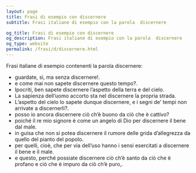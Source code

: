```yaml
---
layout: page
title: Frasi di esempio con discernere 
subtitle: Frasi italiane di esempio con la parola  discernere

og_title: Frasi di esempio con discernere 
og_description: Frasi italiane di esempio con la parola  discernere
og_type: website
permalink: /frasi/d/discernere.html
---
```


Frasi italiane di esempio contenenti la parola discernere:


- guardate, sì, ma senza discernere!.
- e come mai non sapete discernere questo tempo?.
- Ipocriti, ben sapete discernere l’aspetto della terra e del cielo.
- La sapienza dell’uomo accorto sta nel discernere la propria strada.
- L’aspetto del cielo lo sapete dunque discernere, e i segni de’ tempi non arrivate a discernerli?.
- posso io ancora discernere ciò ch’è buono da ciò che è cattivo?
- poiché il re mio signore è come un angelo di Dio per discernere il bene dal male.
- in guisa che non si potea discernere il rumore delle grida d’allegrezza da quello del pianto del popolo.
- per quelli, cioè, che per via dell’uso hanno i sensi esercitati a discernere il bene e il male.
- e questo, perché possiate discernere ciò ch’è santo da ciò che è profano e ciò che è impuro da ciò ch’è puro,.
